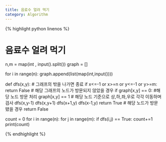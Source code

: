 ```yaml
---
title: 음료수 얼려 먹기
category: Algorithm
---
```


{% highlight python linenos %}


# 음료수 얼려 먹기
n,m = map(int , input().split())
graph = []

for i in range(n):
    graph.append(list(map(int,input())))

def dfs(x,y):
    # 그래프의 밖을 나가면 종료
    if x<=-1 or x>=n or y<=-1 or y>=m:
        return False
    # 해당 그래프의 노드가 방문되지 않았을 경우
    if graph[x,y] == 0:
        #해당 노드 방문 처리
        graph[x,y] == 1
        # 해당 노드 기준으로 상,하,좌,우로 각각 이동하며 검사
        dfs(x,y-1)
        dfs(x,y+1)
        dfs(x+1,y)
        dfs(x-1,y)
        return True
    # 해당 노드가 방문 됐을 경우
    return False

count = 0
for i in range(n):
    for j in range(m):
        if dfs(i,j) == True:
            count+=1
print(count)




{% endhighlight %}
